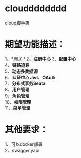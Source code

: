 # cloudddddddd
cloud脚手架
# 期望功能描述：
1、**网关* * 
2、**注册中心** 
3、**配置中心**  
4、**链路追踪**  
5、**动态多数据源**  
6、**认证中心 Jwt、OAuth**  
7、**分布式事务Seata**  
8、**用户管理**  
9、**角色管理**  
10、**权限管理**  
11、**菜单管理**  

# **其他要求**：
1、可以docker部署    
2、swagger yapi  
